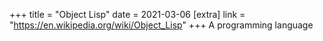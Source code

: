 +++
title = "Object Lisp"
date = 2021-03-06
[extra]
link = "https://en.wikipedia.org/wiki/Object_Lisp"
+++
A programming language

